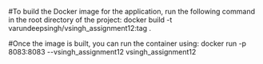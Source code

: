 #To build the Docker image for the application, run the following command in the root directory of the project:
docker build -t varundeepsingh/vsingh_assignment12:tag .

#Once the image is built, you can run the container using:
docker run -p 8083:8083 --vsingh_assignment12 vsingh_assignment12

